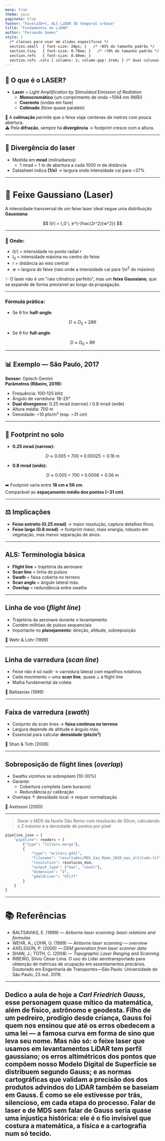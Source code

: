 ```yaml
---
marp: true
theme: gaia  
paginate: true
footer: "Favela3D+t, ALS LiDAR 3D temporal urbano"
title: "Fundamentos do LiDAR"
author: "Fernando Gomes"
style: |
  /* classes para usar em slides específicos */
  section.small  { font-size: 28px; }   /* ~85% do tamanho padrão */
  section.tiny   { font-size: 0.70em; }   /* ~70% do tamanho padrão */
  section.refs   { font-size: 0.80em; }
  section.refs .cols { columns: 2; column-gap: 2rem; } /* duas colunas no slide */
---
```


## 🔦 O que é o LASER?

- **Laser** = *Light Amplification by Stimulated Emission of Radiation*   
  - **Monocromático** (um comprimento de onda ~1064 nm (NIR))  
  - **Coerente** (ondas em fase)  
  - **Colimado** (feixe quase paralelo)  

📌 A **colimação** permite que o feixe viaje centenas de metros com pouca abertura.  
⚠️ Pela **difração**, sempre há **divergência** → footprint cresce com a altura.

---

## 📐 Divergência do laser

- Medida em **mrad** (miliradianos)  
  - 1 mrad = 1 m de abertura a cada 1000 m de distância  
- Datasheet indica **(1/e)** → largura onde intensidade cai para ~37%

---

# 🔦 Feixe Gaussiano (Laser)

A intensidade transversal de um feixe laser ideal segue uma distribuição **Gaussiana**:

$$
I(r) = I_0 \, e^{-\frac{2r^2}{w^2}}
$$

---

### 📌 Onde:
- $I(r)$ = intensidade no ponto radial $r$  
- $I_0$ = intensidade máxima no centro do feixe  
- $r$ = distância ao eixo central  
- $w$ = largura do feixe (raio onde a intensidade cai para $1/e^2$ do máximo)  

✨ O laser não é um "raio cilíndrico perfeito", mas um **feixe Gaussiano**, que se expande de forma previsível ao longo da propagação.


---

### Fórmula prática:

- Se θ for **half-angle**:

$$
D \approx D_0 + 2R\theta
$$

- Se θ for **full-angle**:

$$
D \approx D_0 + R\theta
$$

---


## 📊 Exemplo — São Paulo, 2017

**Sensor:** Optech Gemini  
**Parâmetros (Ribeiro, 2019):**  
- Frequência: 100–125 kHz  
- Ângulo de varredura: 18–25°  
- **Dual divergence:** 0.25 mrad (narrow) / 0.8 mrad (wide)  
- Altura média: 700 m  
- Densidade: ~10 pts/m² (esp. ~31 cm)

---


## 🧮 Footprint no solo

- **0.25 mrad (narrow):**

$$
D \approx 0.005 + 700 \times 0.00025 = 0.18\ \text{m}
$$

- **0.8 mrad (wide):**

$$
D \approx 0.005 + 700 \times 0.0008 = 0.56\ \text{m}
$$

➡️ Footprint varia entre **18 cm e 56 cm**.  
Comparável ao **espaçamento médio dos pontos (~31 cm)**.

---

## ⚖️ Implicações

- **Feixe estreito (0.25 mrad)** → maior resolução, captura detalhes finos.  
- **Feixe largo (0.8 mrad)** → footprint maior, mais energia, robusto em vegetação, mas menor separação de alvos.  

---

## ALS: Terminologia básica

- **Flight line** = trajetória da aeronave  
- **Scan line** = linha de pulsos  
- **Swath** = faixa coberta no terreno  
- **Scan angle** = ângulo lateral máx.  
- **Overlap** = redundância entre swaths  

---

## Linha de voo (*flight line*)

- Trajetória da aeronave durante o levantamento  
- Contém milhões de pulsos sequenciais  
- Importante no **planejamento**: direção, altitude, sobreposição  

📖 Wehr & Lohr (1999)

---

## Linha de varredura (*scan line*)

- Feixe não é só nadir → varredura lateral com espelhos rotativos 
- Cada movimento = uma **scan line**, quase ⟂ à flight line  
- Malha fundamental da coleta  

📖 Baltsavias (1999)

---

## Faixa de varredura (*swath*)

- Conjunto de scan lines → **faixa contínua no terreno**  
- Largura depende de altitude e ângulo máx.  
- Essencial para calcular **densidade (pts/m²)**  

📖 Shan & Toth (2008)

---

## Sobreposição de flight lines (*overlap*)

- Swaths vizinhos se sobrepõem (10–30%)  
- Garante:  
  - Cobertura completa (sem buracos)  
  - Redundância p/ calibração  
- Overlaps ↑ densidade local → requer normalização  

📖 Axelsson (2000)

---

> Gerar o MDS da favela São Remo com resolucão de 50cm, calculando o Z máximo e a densidade de pontos por píxel

```Python
pipeline_json = {
    "pipeline": readers + [
        {"type": "filters.merge"},
        {
            "type": "writers.gdal",
            "filename": "resultados/MDS_Sao_Remo_2020_max_altitude.tif",
            "resolution": resolucao_dsm,
            "output_type": ["max", "count"],
            "dimension": "Z",
            "gdaldriver": "GTiff"
        }
    ]
}
```

---

# 📚 Referências
<!-- _class: small -->
- BALTSAVIAS, E. (1999) — *Airborne laser scanning: basic relations and formulas*  
- WEHR, A.; LOHR, U. (1999) — *Airborne laser scanning — overview*  
- AXELSSON, P. (2000) — *DEM generation from laser scanner data*  
- SHAN, J.; TOTH, C. (2008) — *Topographic Laser Ranging and Scanning*
- RIBEIRO, Silvio César Lima. O uso do Lidar aerotransportado para obtenção de métricas de ocupação em assentamentos precários. Doutorado em Engenharia de Transportes—São Paulo: Universidade de São Paulo, 23 out. 2019.

---
Dedico a aula de hoje a ***Carl Friedrich Gauss***, esse personagem quase mítico da matemática, além de físico, astrônomo e geodesta. Filho de um pedreiro, prodígio desde criança, Gauss foi quem nos ensinou que até os erros obedecem a uma lei — a famosa curva em forma de sino que leva seu nome. Mas não só: o feixe laser que usamos em levantamentos LiDAR tem perfil gaussiano; os erros altimétricos dos pontos que compõem nosso Modelo Digital de Superfície se distribuem segundo Gauss; e as normas cartográficas que validam a precisão dos dos produtos advindos do LiDAR também se baseiam em Gauss. É como se ele estivesse por trás, silencioso, em cada etapa do processo. Falar de laser e de MDS sem falar de Gauss seria quase uma injustiça histórica: ele é o fio invisível que costura a matemática, a física e a cartografia num só tecido.
---




